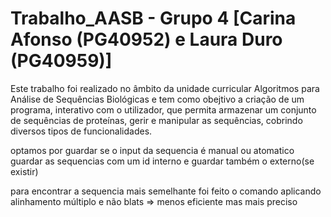 # Trabalho_AASB - Grupo 4 [Carina Afonso (PG40952) e Laura Duro (PG40959)]

Este trabalho foi realizado no âmbito da unidade curricular Algoritmos para Análise de Sequências Biológicas e tem como obejtivo a criação de um programa, interativo com o utilizador, que permita armazenar um conjunto de sequências de proteínas, gerir e manipular as sequências, cobrindo diversos tipos de funcionalidades.

optamos por guardar se o input da sequencia é manual ou atomatico
guardar as sequencias com um id interno e guardar também o externo(se existir)

para encontrar a sequencia mais semelhante foi feito o comando aplicando alinhamento múltiplo e não blats => menos eficiente mas mais preciso
